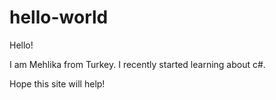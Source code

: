 # hello-world

Hello!

I am Mehlika from Turkey. I recently started learning about c#.

Hope this site will help!
